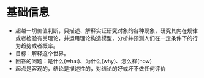 # 基础信息

* 超越一切价值判断，只描述、解释实证研究对象的各种现象，研究其内在规律或者检验有关理论，并运用理论构造模型，分析并预测人们在一定条件下的行为趋势或者概率。
* 目标：解释这个世界。
* 回答的问题：是什么(what)、为什么(why)、怎么样(how)
* 起点是客观的，结论是描述性的，对结论的好或坏不做任何评价

# 
